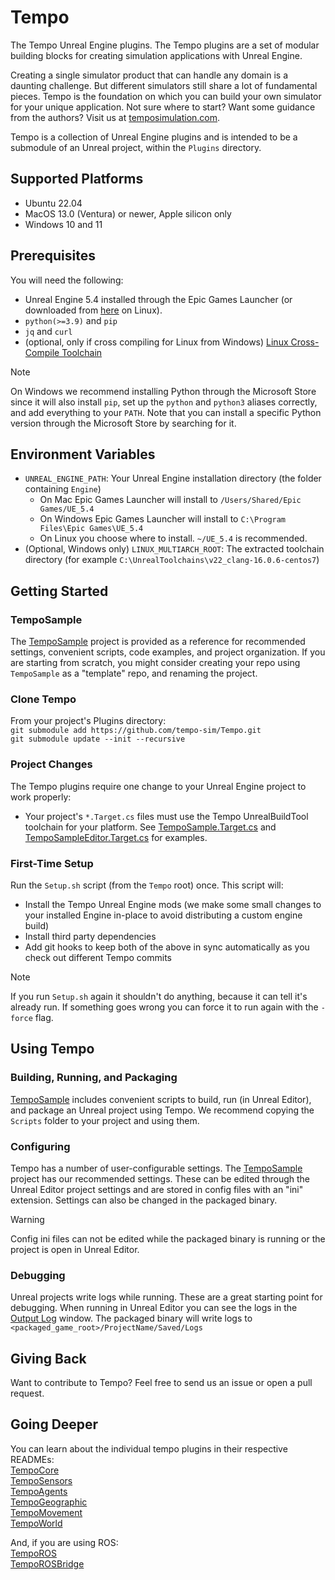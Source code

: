 # Tempo
The Tempo Unreal Engine plugins. The Tempo plugins are a set of modular building blocks for creating simulation applications with Unreal Engine.

Creating a single simulator product that can handle any domain is a daunting challenge. But different simulators still share a lot of fundamental pieces. Tempo is the foundation on which you can build your own simulator for your unique application. Not sure where to start? Want some guidance from the authors? Visit us at [temposimulation.com](https://temposimulation.com).

Tempo is a collection of Unreal Engine plugins and is intended to be a submodule of an Unreal project, within the `Plugins` directory.

## Supported Platforms
- Ubuntu 22.04
- MacOS 13.0 (Ventura) or newer, Apple silicon only
- Windows 10 and 11

## Prerequisites
You will need the following:
- Unreal Engine 5.4 installed through the Epic Games Launcher (or downloaded from [here](https://www.unrealengine.com/en-US/linux) on Linux).
- `python(>=3.9)` and `pip`
- `jq` and `curl`
- (optional, only if cross compiling for Linux from Windows) [Linux Cross-Compile Toolchain](https://dev.epicgames.com/documentation/en-us/unreal-engine/linux-development-requirements-for-unreal-engine?application_version=5.4)
> [!Note]
> On Windows we recommend installing Python through the Microsoft Store since it will also install `pip`, set up the `python` and `python3` aliases correctly, and add everything to your `PATH`. Note that you can install a specific Python version through the Microsoft Store by searching for it.

## Environment Variables
- `UNREAL_ENGINE_PATH`: Your Unreal Engine installation directory (the folder containing `Engine`)
  - On Mac Epic Games Launcher will install to `/Users/Shared/Epic Games/UE_5.4`
  - On Windows Epic Games Launcher will install to `C:\Program Files\Epic Games\UE_5.4`
  - On Linux you choose where to install. `~/UE_5.4` is recommended.
- (Optional, Windows only) `LINUX_MULTIARCH_ROOT`: The extracted toolchain directory (for example `C:\UnrealToolchains\v22_clang-16.0.6-centos7`)

## Getting Started
### TempoSample
The [TempoSample](https://github.com/tempo-sim/TempoSample) project is provided as a reference for recommended settings, convenient scripts, code examples, and project organization. If you are starting from scratch, you might consider creating your repo using `TempoSample` as a "template" repo, and renaming the project.

### Clone Tempo
From your project's Plugins directory:<br />
`git submodule add https://github.com/tempo-sim/Tempo.git`<br />
`git submodule update --init --recursive`

### Project Changes
The Tempo plugins require one change to your Unreal Engine project to work properly:
- Your project's `*.Target.cs` files must use the Tempo UnrealBuildTool toolchain for your platform. See [TempoSample.Target.cs](https://github.com/tempo-sim/TempoSample/blob/main/Source/TempoSample.Target.cs) and [TempoSampleEditor.Target.cs](https://github.com/tempo-sim/TempoSample/blob/main/Source/TempoSampleEditor.Target.cs) for examples.

### First-Time Setup
Run the `Setup.sh` script (from the `Tempo` root) once. This script will:
- Install the Tempo Unreal Engine mods (we make some small changes to your installed Engine in-place to avoid distributing a custom engine build)
- Install third party dependencies
- Add git hooks to keep both of the above in sync automatically as you check out different Tempo commits
> [!Note]
> If you run `Setup.sh` again it shouldn't do anything, because it can tell it's already run. If something goes wrong you can force it to run again with the `-force` flag.

## Using Tempo
### Building, Running, and Packaging
[TempoSample](https://github.com/tempo-sim/TempoSample) includes convenient scripts to build, run (in Unreal Editor), and package an Unreal project using Tempo. We recommend copying the `Scripts` folder to your project and using them.

### Configuring
Tempo has a number of user-configurable settings. The [TempoSample](https://github.com/tempo-sim/TempoSample) project has our recommended settings. These can be edited through the Unreal Editor project settings and are stored in config files with an "ini" extension. Settings can also be changed in the packaged binary.
> [!Warning]
> Config ini files can not be edited while the packaged binary is running or the project is open in Unreal Editor.

### Debugging
Unreal projects write logs while running. These are a great starting point for debugging.
When running in Unreal Editor you can see the logs in the [Output Log](https://dev.epicgames.com/documentation/en-us/unreal-engine/logging-in-unreal-engine) window.
The packaged binary will write logs to `<packaged_game_root>/ProjectName/Saved/Logs`

## Giving Back
Want to contribute to Tempo? Feel free to send us an issue or open a pull request.

## Going Deeper
You can learn about the individual tempo plugins in their respective READMEs:<br />
[TempoCore](/TempoCore/README.md)<br />
[TempoSensors](/TempoSensors/README.md)<br />
[TempoAgents](/TempoAgents/README.md)<br />
[TempoGeographic](/TempoGeographic/README.md)<br />
[TempoMovement](/TempoMovement/README.md)<br />
[TempoWorld](/TempoWorld/README.md)<br />

And, if you are using ROS:<br />
[TempoROS](https://github.com/tempo-sim/TempoROS)<br />
[TempoROSBridge](/TempoROSBridge/README.md)<br />
